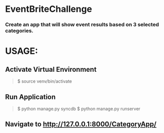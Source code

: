 # EventBriteChallenge
### Create an app that will show event results based on 3 selected categories.

# USAGE:

## Activate Virtual Environment
> $ source venv/bin/activate

## Run Application
> $ python manage.py syncdb
$ python manage.py runserver

## Navigate to http://127.0.0.1:8000/CategoryApp/
